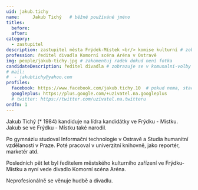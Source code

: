 ```yaml
---
uid: jakub.tichy
name:     Jakub Tichý  	# běžně používáné jméno
titles:
  before:
  after:
category:
  - zastupitel
description: zastupitel města Frýdek-Místek <br/> komise kulturní # zobrazuje se v lide
profession: ředitel divadla Komorní scéna Aréna v Ostravě
img: people/jakub-tichy.jpg # zakomentuj radek dokud není fotka
candidateDescription: ředitel divadla # zobrazuje se v komunalni-volby
# mail:
#  - jakubtichy@yahoo.com
profiles:
  facebook: https://www.facebook.com/jakub.tichy.10  # pokud nema, staci smazat tuto radku
  googleplus: https://plus.google.com/+uzivatel.na.googleplus
  # twitter: https://twitter.com/uzivatel.na.twitteru
ordfm: 1
---
```

 Jakub Tichý (* 1984) kandiduje na lídra kandidátky ve Frýdku - Místku. Jakub se ve Frýdku - Místku také narodil.

Po gymnáziu studoval Informační technologie v Ostravě a Studia humanitní vzdělanosti v Praze. Poté pracoval v univerzitní knihovně, jako reportér, marketér atd.

Posledních pět let byl ředitelem městského kulturního zařízení ve Frýdku-Místku a nyní vede divadlo Komorní scéna Aréna.

Neprofesionálně se věnuje hudbě a divadlu.


